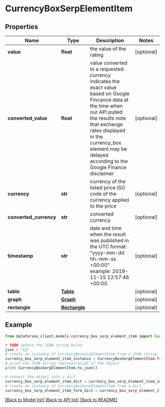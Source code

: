 # CurrencyBoxSerpElementItem


## Properties

Name | Type | Description | Notes
------------ | ------------- | ------------- | -------------
**value** | **float** | the value of the rating | [optional] 
**converted_value** | **float** | value converted to a requested currency indicates the exact value based on Google Fincance data at the time when our API pulled the results note that exchange rates displayed in the currency_box element may be delayed according to the Google Finance disclaimer | [optional] 
**currency** | **str** | currency of the listed price ISO code of the currency applied to the price | [optional] 
**converted_currency** | **str** | converted currency | [optional] 
**timestamp** | **str** | date and time when the result was published in the UTC format: “yyyy-mm-dd hh-mm-ss +00:00” example: 2019-11-15 12:57:46 +00:00 | [optional] 
**table** | [**Table**](Table.md) |  | [optional] 
**graph** | [**Graph**](Graph.md) |  | [optional] 
**rectangle** | [**Rectangle**](Rectangle.md) |  | [optional] 

## Example

```python
from dataforseo_client.models.currency_box_serp_element_item import CurrencyBoxSerpElementItem

# TODO update the JSON string below
json = "{}"
# create an instance of CurrencyBoxSerpElementItem from a JSON string
currency_box_serp_element_item_instance = CurrencyBoxSerpElementItem.from_json(json)
# print the JSON string representation of the object
print CurrencyBoxSerpElementItem.to_json()

# convert the object into a dict
currency_box_serp_element_item_dict = currency_box_serp_element_item_instance.to_dict()
# create an instance of CurrencyBoxSerpElementItem from a dict
currency_box_serp_element_item_form_dict = currency_box_serp_element_item.from_dict(currency_box_serp_element_item_dict)
```
[[Back to Model list]](../README.md#documentation-for-models) [[Back to API list]](../README.md#documentation-for-api-endpoints) [[Back to README]](../README.md)



